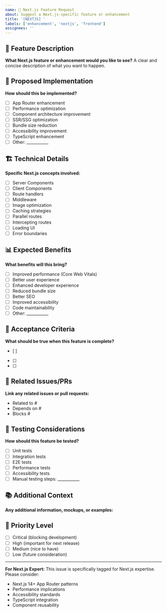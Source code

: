 ```yaml
---
name: 🔵 Next.js Feature Request
about: Suggest a Next.js-specific feature or enhancement
title: '[NEXTJS] '
labels: ['enhancement', 'nextjs', 'frontend']
assignees: ''
---
```


## 🎯 Feature Description

**What Next.js feature or enhancement would you like to see?**
A clear and concise description of what you want to happen.

## 🔧 Proposed Implementation

**How should this be implemented?**
- [ ] App Router enhancement
- [ ] Performance optimization
- [ ] Component architecture improvement
- [ ] SSR/SSG optimization
- [ ] Bundle size reduction
- [ ] Accessibility improvement
- [ ] TypeScript enhancement
- [ ] Other: ___________

## 🏗️ Technical Details

**Specific Next.js concepts involved:**
- [ ] Server Components
- [ ] Client Components
- [ ] Route handlers
- [ ] Middleware
- [ ] Image optimization
- [ ] Caching strategies
- [ ] Parallel routes
- [ ] Intercepting routes
- [ ] Loading UI
- [ ] Error boundaries

## 📊 Expected Benefits

**What benefits will this bring?**
- [ ] Improved performance (Core Web Vitals)
- [ ] Better user experience
- [ ] Enhanced developer experience
- [ ] Reduced bundle size
- [ ] Better SEO
- [ ] Improved accessibility
- [ ] Code maintainability
- [ ] Other: ___________

## 📝 Acceptance Criteria

**What should be true when this feature is complete?**
- [ ] 
- [ ] 
- [ ] 

## 🔗 Related Issues/PRs

**Link any related issues or pull requests:**
- Related to #
- Depends on #
- Blocks #

## 🧪 Testing Considerations

**How should this feature be tested?**
- [ ] Unit tests
- [ ] Integration tests
- [ ] E2E tests
- [ ] Performance tests
- [ ] Accessibility tests
- [ ] Manual testing steps: ___________

## 📚 Additional Context

**Any additional information, mockups, or examples:**

## 🎯 Priority Level

- [ ] Critical (blocking development)
- [ ] High (important for next release)
- [ ] Medium (nice to have)
- [ ] Low (future consideration)

---

**For Next.js Expert:** This issue is specifically tagged for Next.js expertise. Please consider:
- Next.js 14+ App Router patterns
- Performance implications
- Accessibility standards
- TypeScript integration
- Component reusability
